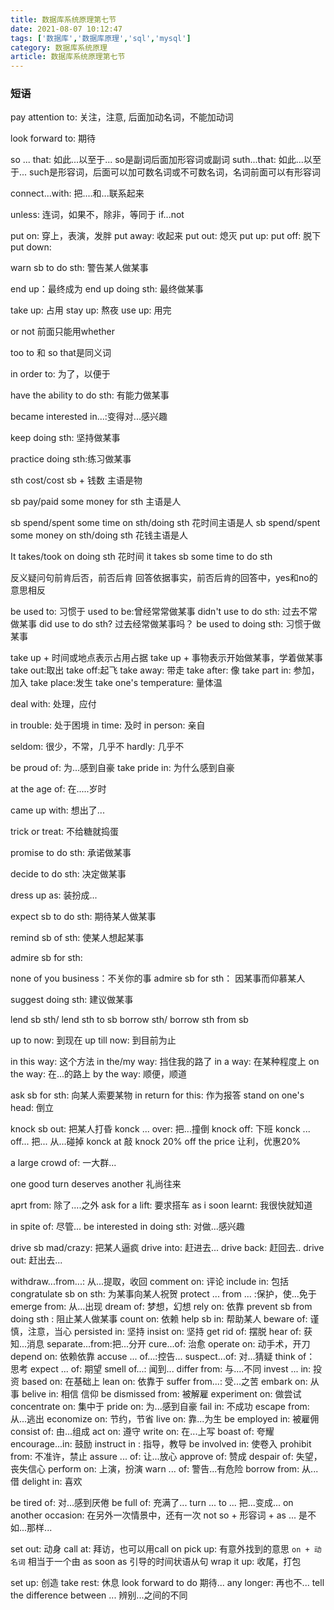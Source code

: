 ```yaml
---
title: 数据库系统原理第七节
date: 2021-08-07 10:12:47
tags: ['数据库','数据库原理','sql','mysql']
category: 数据库系统原理
article: 数据库系统原理第七节
---
```


### 短语

pay attention to: 关注，注意, 后面加动名词，不能加动词

look forward to: 期待

so ... that: 如此...以至于... so是副词后面加形容词或副词
suth...that: 如此...以至于... such是形容词，后面可以加可数名词或不可数名词，名词前面可以有形容词

connect...with: 把....和...联系起来

unless: 连词，如果不，除非，等同于 if...not

put on: 穿上，表演，发胖
put away: 收起来
put out: 熄灭
put up:
put off: 脱下
put down: 

warn sb to do sth: 警告某人做某事

end up：最终成为
end up doing sth: 最终做某事

take up: 占用
stay up: 熬夜
use up: 用完

or not 前面只能用whether

too to 和 so that是同义词

in order to: 为了，以便于

have the ability to do sth: 有能力做某事

became interested in...:变得对...感兴趣

keep doing sth: 坚持做某事

practice doing sth:练习做某事

sth cost/cost sb + 钱数 主语是物

sb pay/paid some money for sth 主语是人

sb spend/spent some time on sth/doing sth 花时间主语是人
sb spend/spent some money on sth/doing sth 花钱主语是人

It takes/took on doing sth 花时间
it takes sb some time to do sth

反义疑问句前肯后否，前否后肯
回答依据事实，前否后肯的回答中，yes和no的意思相反

be used to: 习惯于
used to be:曾经常常做某事
didn't use to do sth: 过去不常做某事
did use to do sth? 过去经常做某事吗？
be used to doing sth: 习惯于做某事

take up + 时间或地点表示占用占据
take up + 事物表示开始做某事，学着做某事
take out:取出
take off:起飞
take away: 带走
take after: 像
take part in: 参加，加入
take place:发生
take one's temperature: 量体温

deal with: 处理，应付

in trouble: 处于困境
in time: 及时
in person: 亲自

seldom: 很少，不常，几乎不
hardly: 几乎不

be proud of: 为...感到自豪
take pride in: 为什么感到自豪

at the age of: 在.....岁时

came up with: 想出了...

trick or treat: 不给糖就捣蛋

promise to do sth: 承诺做某事

decide to do sth: 决定做某事

dress up as: 装扮成...

expect sb to do sth: 期待某人做某事

remind sb of sth: 使某人想起某事

admire sb for sth: 

none of you business：不关你的事
admire sb for sth： 因某事而仰慕某人

suggest doing sth: 建议做某事

lend sb sth/ lend sth to sb
borrow sth/ borrow sth from sb

up to now: 到现在
up till now: 到目前为止

in this way: 这个方法
in the/my way: 挡住我的路了
in a way: 在某种程度上
on the way: 在...的路上
by the way: 顺便，顺道

ask sb for sth: 向某人索要某物
in return for this: 作为报答
stand on one's head: 倒立

knock sb out: 把某人打昏
konck ... over: 把...撞倒
knock off: 下班
konck ... off... 把... 从...碰掉
konck at 敲
knock 20% off the price 让利，优惠20%

a large crowd of: 一大群...

one good turn deserves another 礼尚往来


aprt from: 除了....之外
ask for a lift: 要求搭车
as i soon learnt: 我很快就知道

in spite of: 尽管...
be interested in doing sth: 对做...感兴趣

drive sb mad/crazy: 把某人逼疯
drive into: 赶进去...
drive back: 赶回去..
drive out: 赶出去...

withdraw...from...: 从...提取，收回
comment on: 评论
include in: 包括
congratulate sb on sth: 为某事向某人祝贺
protect ... from ... :保护，使...免于
emerge from: 从...出现
dream of: 梦想，幻想
rely on: 依靠
prevent sb from doing sth : 阻止某人做某事
count on: 依赖
help sb in: 帮助某人
beware of: 谨慎，注意，当心
persisted in: 坚持
insist on: 坚持
get rid of: 摆脱
hear of: 获知...消息
separate...from:把...分开
cure...of: 治愈
operate on: 动手术，开刀
depend on: 依赖依靠
accuse ... of...:控告...
suspect...of: 对...猜疑
think of： 思考
expect ... of: 期望
smell of...: 闻到...
differ from: 与....不同
invest ... in: 投资
based on: 在基础上
lean on: 依靠于
suffer from...: 受...之苦
embark on: 从事
belive in: 相信 信仰
be dismissed from: 被解雇
experiment on: 做尝试
concentrate on: 集中于
pride on: 为...感到自豪
fail in: 不成功
escape from: 从...逃出
economize on: 节约，节省
live on: 靠...为生
be employed in: 被雇佣
consist of: 由...组成
act on: 遵守
write on: 在...上写
boast of: 夸耀
encourage...in: 鼓励
instruct in : 指导，教导
be involved in: 使卷入
prohibit from: 不准许，禁止
assure ... of: 让...放心
approve of: 赞成
despair of: 失望，丧失信心
perform on: 上演，扮演
warn ... of: 警告...有危险
borrow from: 从...借
delight in: 喜欢

be tired of: 对...感到厌倦
be full of: 充满了...
turn ... to ... 把...变成...
on another occasion: 在另外一次情景中，还有一次
not so + 形容词 + as ... 是不如...那样...

set out: 动身
call at: 拜访，也可以用call on
pick up: 有意外找到的意思
`on + 动名词` 相当于一个由 as soon as 引导的时间状语从句
wrap it up: 收尾，打包

set up: 创造
take rest: 休息
look forward to do 期待...
any longer: 再也不...
tell the difference between ... 辨别...之间的不同